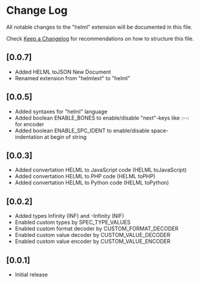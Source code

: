 # Change Log

All notable changes to the "helml" extension will be documented in this file.

Check [Keep a Changelog](http://keepachangelog.com/) for recommendations on how to structure this file.
## [0.0.7]
 - Added HELML toJSON New Document
 - Renamed extension from "helmlext" to "helml"

## [0.0.5]
 - Added syntaxes for "helml" language
 - Added boolean ENABLE_BONES to enable/disable "next"-keys like :--: for encoder
 - Added boolean ENABLE_SPC_IDENT to enable/disable space-indentation at begin of string

## [0.0.3]

 - Added convertation HELML to JavaScript code (HELML toJavaScript)
 - Added convertation HELML to PHP code (HELML toPHP)
 - Added convertation HELML to Python code (HELML toPython)


## [0.0.2]

 - Added types Infinity (INF) and -Infinity (NIF)
 - Enabled custom types by SPEC_TYPE_VALUES
 - Enabled custom format decoder by CUSTOM_FORMAT_DECODER
 - Enabled custom value decoder by CUSTOM_VALUE_DECODER
 - Enabled custom value encoder by CUSTOM_VALUE_ENCODER

## [0.0.1]

- Initial release